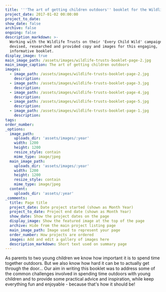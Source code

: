 ```yaml
---
title: '''The art of getting children outdoors'' booklet for the Wildlife Trusts'
project_date: 2017-01-02 00:00:00
project_to_date:
show_date: false
archive: false
ongoing: false
description_markdown: >-
  Working with the Wildlife Trusts on their 'Every Child Wild' campaign we
  devised, researched and provided copy and images for this engaging,
  informative booklet.
display_image: true
main_image_path: /assets/images/wildlife-trusts-booklet-page-2.jpg
main_image_caption: The art of getting children outdoors
images:
  - image_path: /assets/images/wildlife-trusts-booklet-page-2.jpg
    description:
  - image_path: /assets/images/wildlife-trusts-booklet-page-3.jpg
    description:
  - image_path: /assets/images/wildlife-trusts-booklet-page-4.jpg
    description:
  - image_path: /assets/images/wildlife-trusts-booklet-page-5.jpg
    description:
  - image_path: /assets/images/wildlife-trusts-booklet-page-1.jpg
    description:
tags:
order_number:
_options:
  image_path:
    uploads_dir: 'assets/images/:year'
    width: 1200
    height: 1200
    resize_style: contain
    mime_type: image/jpeg
  main_image_path:
    uploads_dir: 'assets/images/:year'
    width: 1200
    height: 1200
    resize_style: contain
    mime_type: image/jpeg
  content:
    uploads_dir: 'assets/:year'
_comments:
  title: Page title
  project_date: Date project started (shown as Month Year)
  project_to_date: Project end date (shown as Month Year)
  show_date: Show the project dates on the page
  display_image: Show the featured image at the top of the page
  archive: Hide from the main project listing page
  main_image_path: Image used to represent your page
  order_number: How projects are ordered
  images: Add and edit a gallery of images here
  description_markdown: Short text used on summary page
---
```


As parents to two young children we know how important it is to spend time together outdoors. But we also know how hard it can be to actually get through the door… Our aim in writing this booklet was to address some of the common challenges involved in spending time outdoors with young children and to provide some practical advice and inspiration, while keep everything fun and enjoyable - because that's how it should be!